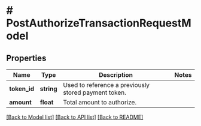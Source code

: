 # # PostAuthorizeTransactionRequestModel

## Properties

Name | Type | Description | Notes
------------ | ------------- | ------------- | -------------
**token_id** | **string** | Used to reference a previously stored payment token. |
**amount** | **float** | Total amount to authorize. |

[[Back to Model list]](../../README.md#models) [[Back to API list]](../../README.md#endpoints) [[Back to README]](../../README.md)
